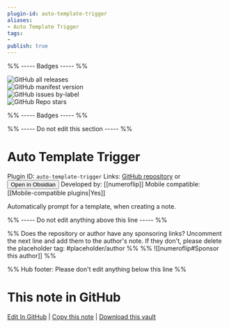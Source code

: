 ```yaml
---
plugin-id: auto-template-trigger
aliases:
- Auto Template Trigger
tags: 
- 
publish: true
---
```


%% ----- Badges ----- %%

![GitHub all releases](https://img.shields.io/github/downloads/numeroflip/obsidian-auto-template-prompt/total?color=573E7A&logo=github&style=for-the-badge)   
![GitHub manifest version](https://img.shields.io/github/manifest-json/v/numeroflip/obsidian-auto-template-prompt?color=573E7A&logo=github&style=for-the-badge)   
![GitHub issues by-label](https://img.shields.io/github/issues/numeroflip/obsidian-auto-template-prompt/help%20wanted?color=573E7A&logo=github&style=for-the-badge)   
![GitHub Repo stars](https://img.shields.io/github/stars/numeroflip/obsidian-auto-template-prompt?color=573E7A&logo=github&style=for-the-badge)

%% ----- Badges ----- %%

%% ----- Do not edit this section ----- %%

# Auto Template Trigger

Plugin ID: `auto-template-trigger`
Links: [GitHub repository](https://github.com/numeroflip/obsidian-auto-template-prompt) or [<button id=HH>Open in Obsidian</button>](obsidian://show-plugin?id=auto-template-trigger)
Developed by: [[numeroflip]]
Mobile compatible: [[Mobile-compatible plugins|Yes]]

Automatically prompt for a template, when creating a note.

%% ----- Do not edit anything above this line ----- %% 

%% Does the repository or author have any sponsoring links? Uncomment the next line and add them to the author's note. If they don't, please delete the placeholder tag: #placeholder/author %%
%% ![[numeroflip#Sponsor this author]] %%

%% Hub footer: Please don't edit anything below this line %%

# This note in GitHub

<span class="git-footer">[Edit In GitHub](https://github.dev/obsidian-community/obsidian-hub/blob/main/02%20-%20Community%20Expansions/02.05%20All%20Community%20Expansions/Plugins/auto-template-trigger.md "git-hub-edit-note") | [Copy this note](https://raw.githubusercontent.com/obsidian-community/obsidian-hub/main/02%20-%20Community%20Expansions/02.05%20All%20Community%20Expansions/Plugins/auto-template-trigger.md "git-hub-copy-note") | [Download this vault](https://github.com/obsidian-community/obsidian-hub/archive/refs/heads/main.zip "git-hub-download-vault") </span>
